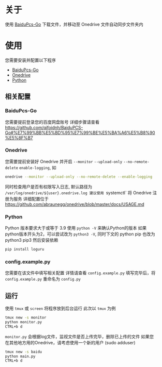 # 关于

使用 [BaiduPcs-Go](https://github.com/qjfoidnh/BaiduPCS-Go) 下载文件，并移动至 Onedrive 文件自动同步文件夹内

# 使用

您需要安装并配置以下程序
- [BaiduPcs-Go](https://github.com/qjfoidnh/BaiduPCS-Go)
- [Onedrive](https://github.com/abraunegg/onedrive)
- [Python](https://www.python.org)

## 相关配置

### BaiduPcs-Go

您需要提前登录您的百度网盘账号
详细步骤请查看 https://github.com/qjfoidnh/BaiduPCS-Go#%E7%99%BB%E5%BD%95%E7%99%BE%E5%BA%A6%E5%B8%90%E5%8F%B7

### Onedrive

您需要提前安装好 Onedrive 并开启 `--monitor` `--upload-only` `--no-remote-delete` `enable-logging`, 如
```bash
onedrive --monitor --upload-only --no-remote-delete --enable-logging
```
同时检查用户是否有权限写入日志, 默认路径为 `/var/log/onedrive/${user}.onedrive.log
建议使用 `systemctl` 将 Onedrive 注册为服务
详细配置位于 https://github.com/abraunegg/onedrive/blob/master/docs/USAGE.md

### Python

Python 版本要求大于或等于 3.9
使用 `python -V` 来确认Python的版本
如果python版本开头为2，可以尝试改为 `python3 -V`, 同时下文的 python pip 也改为 python3 pip3
然后安装依赖
```bash
pip install loguru
```

### config.example.py

您需要在该文件中填写相关配置
详情请查看 `config.example.py`
填写完毕后，将 `config.example.py` 重命名为 `config.py`

## 运行
使用 `tmux` 或 `screen` 将程序放到后台运行
此次以 `tmux` 为例

```bash
tmux new -s monitor
python monitor.py
CTRL+b d
```
`monitor.py` 会根据log文件，监视文件是否上传完毕，删除已上传的文件
如果您在其他地方用的Onedrive，请考虑使用一个新的用户 (sudo adduser)

```bash
tmux new -s baidu
python main.py
CTRL+b d
```
